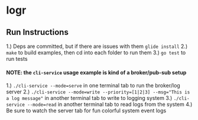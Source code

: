 # logr

## Run Instructions
1.) Deps are committed, but if there are issues with them `glide install`
2.) `make` to build examples, then cd into each folder to run them
3.) `go test` to run tests

#### NOTE: the `cli-service` usage example is kind of a broker/pub-sub setup
1.) `./cli-service --mode=serve` in one terminal tab to run the broker/log server
2.) `./cli-service --mode=write --priority=[1|2|3] --msg="This is a log message"` in another terminal tab to write to logging system
3.) `./cli-service --mode=read` in another terminal tab to read logs from the system
4.) Be sure to watch the server tab for fun colorful system event logs